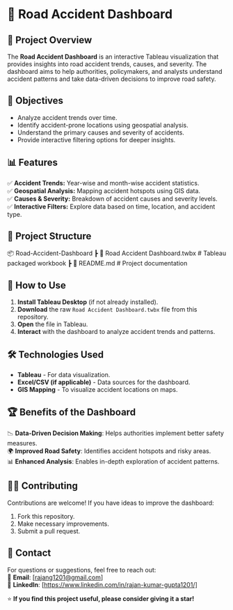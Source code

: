 # 🚗 Road Accident Dashboard  

## 📌 Project Overview  
The **Road Accident Dashboard** is an interactive Tableau visualization that provides insights into road accident trends, causes, and severity. The dashboard aims to help authorities, policymakers, and analysts understand accident patterns and take data-driven decisions to improve road safety.  

## 🎯 Objectives  
- Analyze accident trends over time.  
- Identify accident-prone locations using geospatial analysis.  
- Understand the primary causes and severity of accidents.  
- Provide interactive filtering options for deeper insights.  

## 📊 Features  
✅ **Accident Trends:** Year-wise and month-wise accident statistics.  
✅ **Geospatial Analysis:** Mapping accident hotspots using GIS data.  
✅ **Causes & Severity:** Breakdown of accident causes and severity levels.  
✅ **Interactive Filters:** Explore data based on time, location, and accident type.  

## 📂 Project Structure  
📦 Road-Accident-Dashboard ┣ 📜 Road Accident Dashboard.twbx # Tableau packaged workbook ┣ 📜 README.md # Project documentation



## 🚀 How to Use  
1. **Install Tableau Desktop** (if not already installed).  
2. **Download** the raw `Road Accident Dashboard.twbx` file from this repository.  
3. **Open** the file in Tableau.  
4. **Interact** with the dashboard to analyze accident trends and patterns.  

## 🛠️ Technologies Used  
- **Tableau** - For data visualization.  
- **Excel/CSV (if applicable)** - Data sources for the dashboard.  
- **GIS Mapping** - To visualize accident locations on maps.  

## 🏆 Benefits of the Dashboard  
📉 **Data-Driven Decision Making**: Helps authorities implement better safety measures.  
🌍 **Improved Road Safety**: Identifies accident hotspots and risky areas.  
📊 **Enhanced Analysis**: Enables in-depth exploration of accident patterns.  

## 👨‍💻 Contributing  
Contributions are welcome! If you have ideas to improve the dashboard:  
1. Fork this repository.  
2. Make necessary improvements.  
3. Submit a pull request.  

## 📧 Contact  
For questions or suggestions, feel free to reach out:  
📩 **Email**: [rajang1201@gmail.com]  
🔗 **LinkedIn**: [https://www.linkedin.com/in/rajan-kumar-gupta1201/]  


⭐ **If you find this project useful, please consider giving it a star!**  
